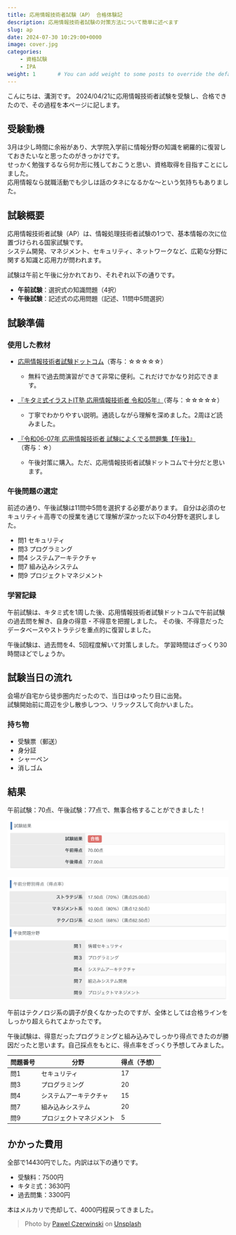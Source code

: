 ```yaml
---
title: 応用情報技術者試験（AP） 合格体験記
description: 応用情報技術者試験の対策方法について簡単に述べます
slug: ap
date: 2024-07-30 10:29:00+0000
image: cover.jpg
categories:
    - 資格試験
    - IPA
weight: 1       # You can add weight to some posts to override the default sorting (date descending)
---
```


こんにちは、溝渕です。
2024/04/21に応用情報技術者試験を受験し、合格できたので、その過程を本ページに記します。

## 受験動機
3月は少し時間に余裕があり、大学院入学前に情報分野の知識を網羅的に復習しておきたいなと思ったのがきっかけです。  
せっかく勉強するなら何か形に残しておこうと思い、資格取得を目指すことにしました。  
応用情報なら就職活動でも少しは話のタネになるかな〜という気持ちもありました。

## 試験概要
応用情報技術者試験（AP）は、情報処理技術者試験の1つで、基本情報の次に位置づけられる国家試験です。  
システム開発、マネジメント、セキュリティ、ネットワークなど、広範な分野に関する知識と応用力が問われます。

試験は午前と午後に分かれており、それぞれ以下の通りです。

- **午前試験**：選択式の知識問題（4択）
- **午後試験**：記述式の応用問題（記述、11問中5問選択）


## 試験準備
### 使用した教材
- [応用情報技術者試験ドットコム](https://www.ap-siken.com/)（寄与：☆☆☆☆☆）  
  - 無料で過去問演習ができて非常に便利。これだけでかなり対応できます。
  
- [『キタミ式イラストIT塾 応用情報技術者 令和05年』](https://gihyo.jp/book/2022/978-4-297-13188-3)（寄与：☆☆☆☆☆）  
  - 丁寧でわかりやすい説明。通読しながら理解を深めました。2周ほど読みました。

- [『令和06-07年 応用情報技術者 試験によくでる問題集【午後】』](https://gihyo.jp/book/2024/978-4-297-13965-0)（寄与：☆）  
  - 午後対策に購入。ただ、応用情報技術者試験ドットコムで十分だと思います。

### 午後問題の選定
前述の通り、午後試験は11問中5問を選択する必要があります。
自分は必須のセキュリティ＋高専での授業を通じて理解が深かった以下の4分野を選択しました。
- 問1 セキュリティ
- 問3 プログラミング
- 問4 システムアーキテクチャ
- 問7 組み込みシステム
- 問9 プロジェクトマネジメント

### 学習記録
午前試験は、キタミ式を1周した後、応用情報技術者試験ドットコムで午前試験の過去問を解き、自身の得意・不得意を把握しました。
その後、不得意だったデータベースやストラテジを重点的に復習しました。

午後試験は、過去問を4、5回程度解いて対策しました。
学習時間はざっくり30時間ほどでしょうか。

## 試験当日の流れ
会場が自宅から徒歩圏内だったので、当日はゆったり目に出発。  
試験開始前に周辺を少し散歩しつつ、リラックスして向かいました。

### 持ち物
- 受験票（郵送）
- 身分証
- シャーペン
- 消しゴム

## 結果
午前試験：70点、午後試験：77点で、無事合格することができました！

![試験結果（全体の得点率）](result.png)

![試験結果（午前の分野別得点率＋午後の受験科目）](result2.png)

午前はテクノロジ系の調子が良くなかったのですが、全体としては合格ラインをしっかり超えられてよかったです。

午後試験は、得意だったプログラミングと組み込みでしっかり得点できたのが勝因だったと思います。自己採点をもとに、得点率をざっくり予想してみました。

| 問題番号 | 分野                   | 得点（予想） |
|----------|------------------------|----------------|
| 問1      | セキュリティ           | 17          |
| 問3      | プログラミング         | 20         |
| 問4      | システムアーキテクチャ | 15          |
| 問7      | 組み込みシステム       | 20         |
| 問9      | プロジェクトマネジメント | 5        |

## かかった費用
全部で14430円でした。内訳は以下の通りです。
- 受験料：7500円
- キタミ式：3630円
- 過去問集：3300円

本はメルカリで売却して、4000円程戻ってきました。


> Photo by [Pawel Czerwinski](https://unsplash.com/@pawel_czerwinski) on [Unsplash](https://unsplash.com/)